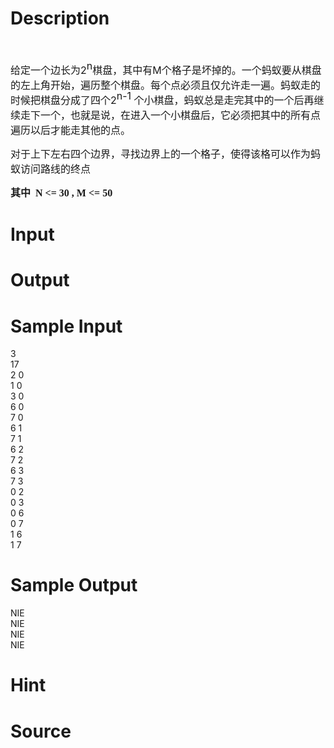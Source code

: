 
# Description

<div class="content"><p><span style="font-size: medium">  </span></p>
<div v:shape="_x0000_s1026"><span style="font-size: medium">给定一个边长为2<span style="position: relative; top: -0.45em">n</span>棋盘，其中有M个格子是坏掉的。一个蚂蚁要从棋盘的左上角开始，遍历整个棋盘。每个点必须且仅允许走一遍。蚂蚁走的时候把棋盘分成了四个2<span style="position: relative; top: -0.45em">n-1</span> 个小棋盘，蚂蚁总是走完其中的一个后再继续走下一个，也就是说，在进入一个小棋盘后，它必须把其中的所有点遍历以后才能走其他的点。</span></div>
<div v:shape="_x0000_s1026"><span style="font-size: medium"><img alt="" src="/source/bzoj/2524/img/aHR0cHM6Ly9seWRzeS5jb20vSnVkZ2VPbmxpbmUvdXBsb2FkLzIwMTExMS8xKDgpLmpwZw==.jpg"/></span></div>
<p></p>
<div class="O" v:shape="_x0000_s1026" style="mso-line-spacing: &#39;100 50 0&#39;; mso-char-wrap: 1; mso-kinsoku-overflow: 1"><span style="font-size: medium"><span style="font-family: SimSun; mso-ascii-font-family: SimSun; mso-hansi-font-family: &#39;Times New Roman&#39;; mso-fareast-font-family: SimSun">对于上下左右四个边界，寻找边界上的一个格子，使得该格可以作为蚂蚁访问路线的终点</span></span></div>
<p></p>
<div class="O" v:shape="_x0000_s1026">
<div style="mso-line-spacing: &#39;100 50 0&#39;; mso-char-wrap: 1; mso-kinsoku-overflow: 1"><span style="font-size: medium"><span style="font-family: SimSun; mso-ascii-font-family: Verdana; mso-hansi-font-family: Verdana; mso-fareast-font-family: SimSun"><b>其中</b></span><span style="font-family: Verdana; mso-ascii-font-family: Verdana; mso-hansi-font-family: Verdana; mso-fareast-font-family: SimSun"><b><span style="mso-spacerun: yes">  </span>N &lt;= 30 , M &lt;= 50 </b></span></span></div>
<div style="mso-line-spacing: &#39;100 50 0&#39;; mso-char-wrap: 1; mso-kinsoku-overflow: 1"></div>
</div></div>

# Input

<div class="content"></div>

# Output

<div class="content"></div>

# Sample Input

<div class="content"><span class="sampledata">3<br/>
17<br/>
2 0<br/>
1 0<br/>
3 0<br/>
6 0<br/>
7 0<br/>
6 1<br/>
7 1<br/>
6 2<br/>
7 2<br/>
6 3<br/>
7 3<br/>
0 2<br/>
0 3<br/>
0 6<br/>
0 7<br/>
1 6<br/>
1 7<br/>
</span></div>

# Sample Output

<div class="content"><span class="sampledata">NIE<br/>
NIE<br/>
NIE<br/>
NIE<br/>
</span></div>

# Hint

<div class="content"><p></p></div>

# Source

<div class="content"><p><a href="problemset.php?search="></a></p></div>

